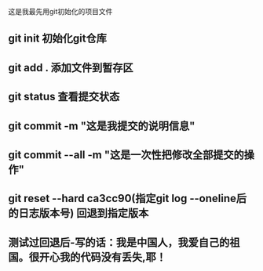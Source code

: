 这是我最先用git初始化的项目文件

##  git init    初始化git仓库

##  git add .   添加文件到暂存区

##  git status  查看提交状态

##  git commit -m "这是我提交的说明信息"

##  git commit --all -m "这是一次性把修改全部提交的操作"

##  git reset --hard ca3cc90(指定git log --oneline后的日志版本号)   回退到指定版本


##  测试过回退后-写的话：我是中国人，我爱自己的祖国。很开心我的代码没有丢失,耶！